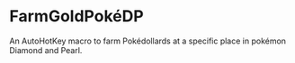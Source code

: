 # FarmGoldPokéDP

An AutoHotKey macro to farm Pokédollards at a specific place in pokémon Diamond and Pearl.